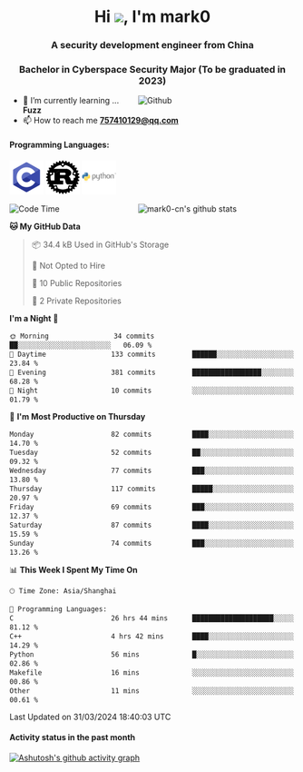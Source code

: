 <h1 align="center">Hi <img src="https://raw.githubusercontent.com/iampavangandhi/iampavangandhi/master/gifs/Hi.gif" width="30px">, I'm mark0</h1>

<h3 align="center">A security development engineer from China</h3>
<h3 align="center">Bachelor in Cyberspace Security Major (To be graduated in 2023)</h3>

<img width="55%" align="right" alt="Github" src="https://raw.githubusercontent.com/onimur/.github/master/.resources/git-header.svg" />

<!-- - 🔭 I’m currently working on **vKarma Webapp** -->
<!-- - 💬 Ask me about ... **Web Develpoment** -->
<!-- - 😄 Employement ... **Open for intern opportunities** -->
<!-- - ⚡ Fun fact ... **Anime**❤ -->
- 🌱 I’m currently learning ... **Fuzz**
- 📫 How to reach me **757410129@qq.com**
<!-- - 📨 Or reach me **757410129@qq.com** -->

<h4>Programming Languages: </h4>
<p align="left">
 <img style="margin: auto;" src="https://raw.githubusercontent.com/sachinverma53121/sachinverma53121/master/icons/c.png" alt=c width="60" height="60"/>
 <img style="margin: auto;" src="https://raw.githubusercontent.com/mark0-cn/blog_img/master/img/202309031232124.png" alt=cplusplus width="60" height="60"/>
 <img style="margin: auto;" src="https://raw.githubusercontent.com/sachinverma53121/sachinverma53121/master/icons/python.png" alt=python width="60" height="60"/>
</p>


<img width="55%" align="right" alt="mark0-cn's github stats" src="https://github-readme-stats.vercel.app/api?username=mark0-cn&show_icons=true&hide_border=true" />

<!--START_SECTION:waka-->
![Code Time](http://img.shields.io/badge/Code%20Time-1%2C834%20hrs-blue)

**🐱 My GitHub Data** 

> 📦 34.4 kB Used in GitHub's Storage 
 > 
> 🚫 Not Opted to Hire
 > 
> 📜 10 Public Repositories 
 > 
> 🔑 2 Private Repositories 
 > 
**I'm a Night 🦉** 

```text
🌞 Morning                34 commits          ██░░░░░░░░░░░░░░░░░░░░░░░   06.09 % 
🌆 Daytime                133 commits         ██████░░░░░░░░░░░░░░░░░░░   23.84 % 
🌃 Evening                381 commits         █████████████████░░░░░░░░   68.28 % 
🌙 Night                  10 commits          ░░░░░░░░░░░░░░░░░░░░░░░░░   01.79 % 
```
📅 **I'm Most Productive on Thursday** 

```text
Monday                   82 commits          ████░░░░░░░░░░░░░░░░░░░░░   14.70 % 
Tuesday                  52 commits          ██░░░░░░░░░░░░░░░░░░░░░░░   09.32 % 
Wednesday                77 commits          ███░░░░░░░░░░░░░░░░░░░░░░   13.80 % 
Thursday                 117 commits         █████░░░░░░░░░░░░░░░░░░░░   20.97 % 
Friday                   69 commits          ███░░░░░░░░░░░░░░░░░░░░░░   12.37 % 
Saturday                 87 commits          ████░░░░░░░░░░░░░░░░░░░░░   15.59 % 
Sunday                   74 commits          ███░░░░░░░░░░░░░░░░░░░░░░   13.26 % 
```


📊 **This Week I Spent My Time On** 

```text
🕑︎ Time Zone: Asia/Shanghai

💬 Programming Languages: 
C                        26 hrs 44 mins      ████████████████████░░░░░   81.12 % 
C++                      4 hrs 42 mins       ████░░░░░░░░░░░░░░░░░░░░░   14.29 % 
Python                   56 mins             █░░░░░░░░░░░░░░░░░░░░░░░░   02.86 % 
Makefile                 16 mins             ░░░░░░░░░░░░░░░░░░░░░░░░░   00.86 % 
Other                    11 mins             ░░░░░░░░░░░░░░░░░░░░░░░░░   00.61 % 
```


 Last Updated on 31/03/2024 18:40:03 UTC
<!--END_SECTION:waka-->

<h4>Activity status in the past month</h4>

[![Ashutosh's github activity graph](https://github-readme-activity-graph.vercel.app/graph?username=mark0-cn&theme=dracula)](https://github.com/ashutosh00710/github-readme-activity-graph)

<!--
**mark0-cn/mark0-cn** is a ✨ _special_ ✨ repository because its `README.md` (this file) appears on your GitHub profile.

Here are some ideas to get you started:

- 🔭 I’m currently working on ...
- 🌱 I’m currently learning ...
- 👯 I’m looking to collaborate on ...
- 🤔 I’m looking for help with ...
- 💬 Ask me about ...
- 📫 How to reach me: ...
- 😄 Pronouns: ...
- ⚡ Fun fact: ...
-->
